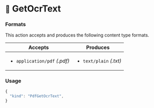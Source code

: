 # <small>:nut_and_bolt:</small> GetOcrText


   
### Formats

This action accepts and produces the following content type formats.

| Accepts | Produces |
|-----|-----|
|<ul><li>`application/pdf` _(.pdf)_</li></ul>|<ul><li>`text/plain` _(.txt)_</li></ul>|

### Usage

```js
{
  "kind": "PdfGetOcrText",
}
```
